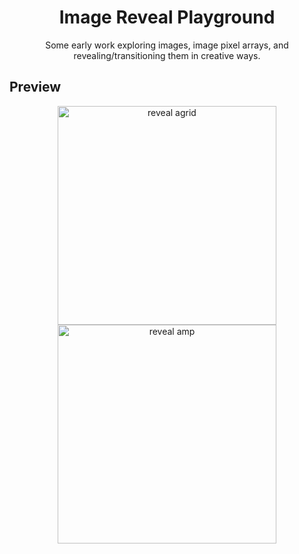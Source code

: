 <!-- DISPLAY 2 -->
<h1 align="center">Image Reveal Playground</h1>

<p align="center">
  Some early work exploring images, image pixel arrays, and revealing/transitioning them in creative ways. 
</p>

## Preview
<p align="center">
  <a href="https://github.com/yahirRendon/creative_coding/tree/main/processing/audio_projects/image_reveal">
    <img alt="reveal agrid"
       align="center" 
       width="350"      
       src="https://github.com/yahirRendon/creative_coding/blob/main/processing/audio_projects/image_reveal/data/image-reveal-grid.gif" 
    />
  </a>
  <a href="https://github.com/yahirRendon/creative_coding/tree/main/processing/audio_projects/image_reveal">
    <img alt="reveal amp"
       align="center" 
       width="350"      
       src="https://github.com/yahirRendon/creative_coding/blob/main/processing/audio_projects/image_reveal/data/image-reveal-amp.gif" 
    />
  </a>
</p>


